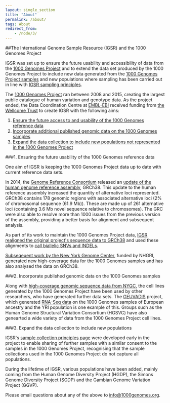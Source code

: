 ```yaml
---
layout: single_section
title: "About"
permalink: /about/
tags: About
redirect_from:
    - /node/3/
---
```

##The International Genome Sample Resource (IGSR) and the 1000 Genomes Project

IGSR was set up to ensure the future usability and accessibility of data from the [1000 Genomes Project](/1000-genomes-summary) and to extend the data set produced by the 1000 Genomes Project to include new data generated from the [1000 Genomes Project samples](/1000-genomes-summary#g1k_data_reuse) and new populations where sampling has been carried out in line with [IGSR sampling principles](/sample_collection_principles).

The [1000 Genomes Project](/1000-genomes-summary) ran between 2008 and 2015, creating the largest public catalogue of human variation and genotype data. As the project ended, the Data Coordination Centre at [EMBL-EBI](http://www.ebi.ac.uk/) received funding from [the Wellcome Trust](http://www.wellcome.ac.uk/) to create IGSR with the following aims:

1. [Ensure the future access to and usability of the 1000 Genomes reference data](#aim1)
2. [Incorporate additional published genomic data on the 1000 Genomes samples](#aim2)
3. [Expand the data collection to include new populations not represented in the 1000 Genomes Project](#aim3)

###<a name="aim1"></a>1. Ensuring the future usability of the 1000 Genomes reference data

One aim of IGSR is keeping the 1000 Genomes Project data up to date with current reference data sets.

In 2014, the [Genome Reference Consortium](http://www.ncbi.nlm.nih.gov/projects/genome/assembly/grc/) released an [update of the human genome reference assembly](https://genome.cshlp.org/content/27/5/849), GRCh38. This update to the human reference assembly increased the quantity of alternative loci represented. GRCh38 contains 178 genomic regions with associated alternative loci (2% of chromosomal sequence (61.9 Mb)). These are made up of 261 alternative loci (containing 3.6 Mb novel sequence relative to chromosomes). The GRC were also able to resolve more than 1000 issues from the previous version of the assembly, providing a better basis for alignment and subsequent analysis.

As part of its work to maintain the 1000 Genomes Project data, [IGSR realigned the original project's sequence data to GRCh38](https://academic.oup.com/gigascience/article/6/7/gix038/3836916) and used these alignments to [call biallelic SNVs and INDELs](https://wellcomeopenresearch.org/articles/4-50).

[Subseqeuent work by the New York Genome Center](https://www.internationalgenome.org/data-portal/data-collection/30x-grch38), funded by NHGRI, generated new high-coverage data for the 1000 Genomes samples and has also analysed the data on GRCh38.

###<a name="aim2"></a>2. Incorporate published genomic data on the 1000 Genomes samples

Along with [high-coverage genomic sequence data from NYGC](https://www.internationalgenome.org/data-portal/data-collection/30x-grch38), the cell lines generated by the 1000 Genomes Project have been used by other researchers, who have generated further data sets. The [GEUVADIS](http://www.geuvadis.org/web/geuvadis) project, which generated [RNA-Seq data](http://www.geuvadis.org/web/geuvadis/rnaseq-project) on the 1000 Genomes samples of European ancestry and the YRI population is one example of this. Groups such as the Human Genome Structural Variation Consortium (HGSVC) have also genearted a wide variety of data from the 1000 Genomes Project cell lines.

###<a name="aim3"></a>3. Expand the data collection to include new populations

IGSR's [sample collection principles page](/sample_collection_principles) were developed early in the project to enable sharing of further samples with a similar consent to the samples in the 1000 Genomes Project, recognising that the sample collections used in the 1000 Genomes Project do not capture all populations.

During the lifetime of IGSR, various populations have been added, mainly coming from the Human Genome Diversity Project (HGDP), the Simons Genome Diversity Project (SGDP) and the Gambian Genome Variation Project (GGVP).


Please email questions about any of the above to [info@1000genomes.org](mailto:info@1000genomes.org).
